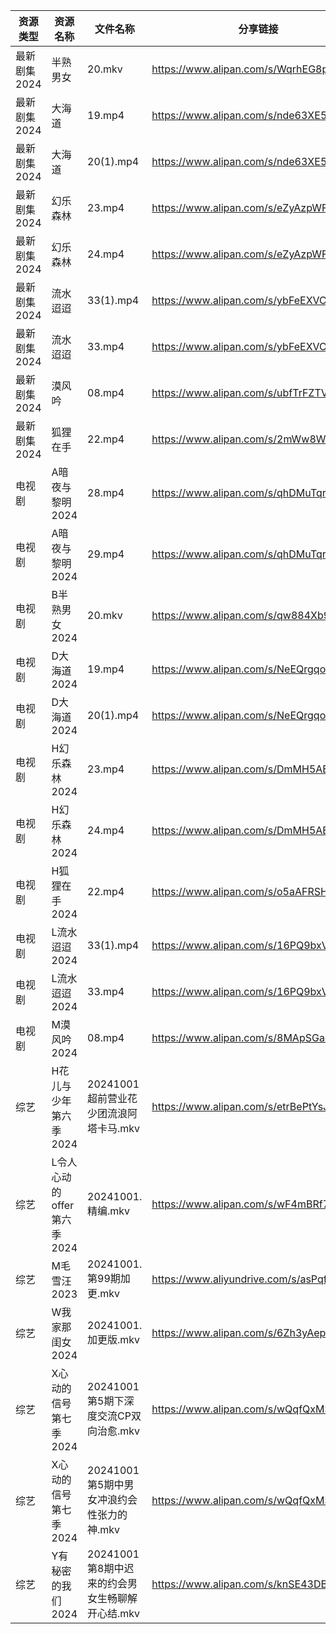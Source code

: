 | 资源类型     | 资源名称               | 文件名称                           | 分享链接                                      | 更新时间                |
| -------- | ------------------ | ------------------------------ | ----------------------------------------- | ------------------- |
| 最新剧集2024 | 半熟男女               | 20.mkv                         | https://www.alipan.com/s/WqrhEG8pdYB      | 2024-10-01 14:10:10 |
| 最新剧集2024 | 大海道                | 19.mp4                         | https://www.alipan.com/s/nde63XE5BbW      | 2024-10-01 20:08:33 |
| 最新剧集2024 | 大海道                | 20(1).mp4                      | https://www.alipan.com/s/nde63XE5BbW      | 2024-10-01 20:08:33 |
| 最新剧集2024 | 幻乐森林               | 23.mp4                         | https://www.alipan.com/s/eZyAzpWFxwB      | 2024-10-01 20:08:47 |
| 最新剧集2024 | 幻乐森林               | 24.mp4                         | https://www.alipan.com/s/eZyAzpWFxwB      | 2024-10-01 20:08:47 |
| 最新剧集2024 | 流水迢迢               | 33(1).mp4                      | https://www.alipan.com/s/ybFeEXVCR8C      | 2024-10-01 21:08:44 |
| 最新剧集2024 | 流水迢迢               | 33.mp4                         | https://www.alipan.com/s/ybFeEXVCR8C      | 2024-10-01 20:08:52 |
| 最新剧集2024 | 漠风吟                | 08.mp4                         | https://www.alipan.com/s/ubfTrFZTV8v      | 2024-10-01 20:08:54 |
| 最新剧集2024 | 狐狸在手               | 22.mp4                         | https://www.alipan.com/s/2mWw8WK2nZX      | 2024-10-01 20:08:57 |
| 电视剧      | A暗夜与黎明2024         | 28.mp4                         | https://www.alipan.com/s/qhDMuTqrK3K      | 2024-10-01 20:46:04 |
| 电视剧      | A暗夜与黎明2024         | 29.mp4                         | https://www.alipan.com/s/qhDMuTqrK3K      | 2024-10-01 20:46:04 |
| 电视剧      | B半熟男女2024          | 20.mkv                         | https://www.alipan.com/s/qw884Xb9dL3      | 2024-10-01 14:05:13 |
| 电视剧      | D大海道2024           | 19.mp4                         | https://www.alipan.com/s/NeEQrgqo7ps      | 2024-10-01 20:05:22 |
| 电视剧      | D大海道2024           | 20(1).mp4                      | https://www.alipan.com/s/NeEQrgqo7ps      | 2024-10-01 20:05:22 |
| 电视剧      | H幻乐森林2024          | 23.mp4                         | https://www.alipan.com/s/DmMH5AEiUTW      | 2024-10-01 20:05:39 |
| 电视剧      | H幻乐森林2024          | 24.mp4                         | https://www.alipan.com/s/DmMH5AEiUTW      | 2024-10-01 20:05:38 |
| 电视剧      | H狐狸在手2024          | 22.mp4                         | https://www.alipan.com/s/o5aAFRSHTLj      | 2024-10-01 20:05:41 |
| 电视剧      | L流水迢迢2024          | 33(1).mp4                      | https://www.alipan.com/s/16PQ9bxVsGi      | 2024-10-01 21:05:55 |
| 电视剧      | L流水迢迢2024          | 33.mp4                         | https://www.alipan.com/s/16PQ9bxVsGi      | 2024-10-01 20:05:51 |
| 电视剧      | M漠风吟2024           | 08.mp4                         | https://www.alipan.com/s/8MApSGaqv51      | 2024-10-01 20:06:03 |
| 综艺       | H花儿与少年第六季2024      | 20241001超前营业花少团流浪阿塔卡马.mkv      | https://www.alipan.com/s/etrBePtYsJ7      | 2024-10-01 14:07:32 |
| 综艺       | L令人心动的offer第六季2024 | 20241001.精编.mkv                | https://www.alipan.com/s/wF4mBRf7vAS      | 2024-10-01 14:07:43 |
| 综艺       | M毛雪汪2023           | 20241001.第99期加更.mkv            | https://www.aliyundrive.com/s/asPqfgPRqAg | 2024-10-01 14:07:56 |
| 综艺       | W我家那闺女2024         | 20241001.加更版.mkv               | https://www.alipan.com/s/6Zh3yAep1kC      | 2024-10-01 14:08:53 |
| 综艺       | X心动的信号第七季2024      | 20241001第5期下深度交流CP双向治愈.mkv     | https://www.alipan.com/s/wQqfQxMS8Sx      | 2024-10-01 14:09:03 |
| 综艺       | X心动的信号第七季2024      | 20241001第5期中男女冲浪约会性张力的神.mkv    | https://www.alipan.com/s/wQqfQxMS8Sx      | 2024-10-01 14:09:03 |
| 综艺       | Y有秘密的我们2024        | 20241001第8期中迟来的约会男女生畅聊解开心结.mkv | https://www.alipan.com/s/knSE43DBBa6      | 2024-10-01 14:09:14 |
